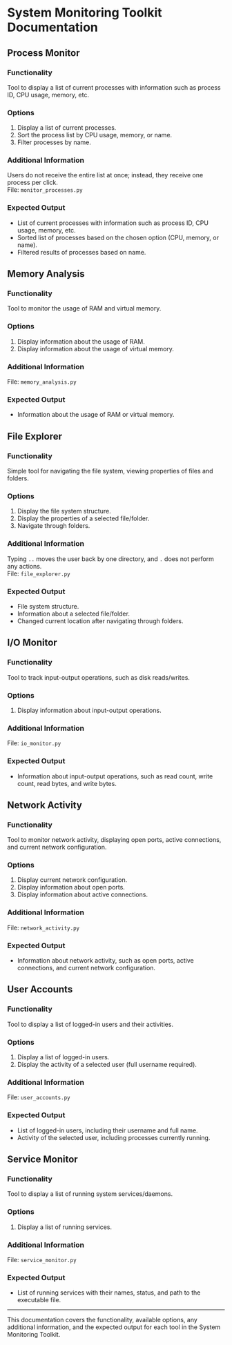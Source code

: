 # System Monitoring Toolkit Documentation

## Process Monitor

### Functionality
Tool to display a list of current processes with information such as process ID, CPU usage, memory, etc.

### Options
1. Display a list of current processes.
2. Sort the process list by CPU usage, memory, or name.
3. Filter processes by name.

### Additional Information
Users do not receive the entire list at once; instead, they receive one process per click. <br>
File: `monitor_processes.py`

### Expected Output
- List of current processes with information such as process ID, CPU usage, memory, etc.
- Sorted list of processes based on the chosen option (CPU, memory, or name).
- Filtered results of processes based on name.

## Memory Analysis

### Functionality
Tool to monitor the usage of RAM and virtual memory.

### Options
1. Display information about the usage of RAM.
2. Display information about the usage of virtual memory.

### Additional Information
File: `memory_analysis.py`

### Expected Output
- Information about the usage of RAM or virtual memory.

## File Explorer

### Functionality
Simple tool for navigating the file system, viewing properties of files and folders.

### Options
1. Display the file system structure.
2. Display the properties of a selected file/folder.
3. Navigate through folders.

### Additional Information
Typing `..` moves the user back by one directory, and `.` does not perform any actions. <br>
File: `file_explorer.py`

### Expected Output
- File system structure.
- Information about a selected file/folder.
- Changed current location after navigating through folders.

## I/O Monitor

### Functionality
Tool to track input-output operations, such as disk reads/writes.

### Options
1. Display information about input-output operations.

### Additional Information
File: `io_monitor.py`

### Expected Output
- Information about input-output operations, such as read count, write count, read bytes, and write bytes.

## Network Activity

### Functionality
Tool to monitor network activity, displaying open ports, active connections, and current network configuration.

### Options
1. Display current network configuration.
2. Display information about open ports.
3. Display information about active connections.

### Additional Information
File: `network_activity.py`

### Expected Output
- Information about network activity, such as open ports, active connections, and current network configuration.

## User Accounts

### Functionality
Tool to display a list of logged-in users and their activities.

### Options
1. Display a list of logged-in users.
2. Display the activity of a selected user (full username required).

### Additional Information
File: `user_accounts.py`

### Expected Output
- List of logged-in users, including their username and full name.
- Activity of the selected user, including processes currently running.

## Service Monitor

### Functionality
Tool to display a list of running system services/daemons.

### Options
1. Display a list of running services.

### Additional Information
File: `service_monitor.py`

### Expected Output
- List of running services with their names, status, and path to the executable file.

---

This documentation covers the functionality, available options, any additional information, and the expected output for each tool in the System Monitoring Toolkit.
